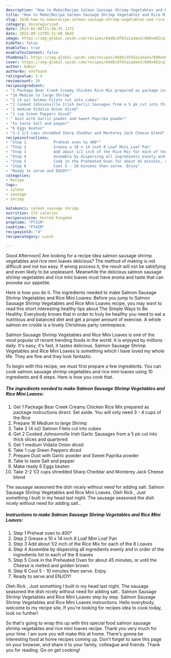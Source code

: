 ```yaml
---
description: "How to Make|Recipe Salmon Sausage Shrimp Vegetables and Rice Mini Loaves {That is Delicious"
title: "How to Make|Recipe Salmon Sausage Shrimp Vegetables and Rice Mini Loaves {That is Delicious"
slug: 1630-how-to-makerecipe-salmon-sausage-shrimp-vegetables-and-rice-mini-loaves-that-is-delicious
category: Uncategorized
date: 2023-01-06T21:58:35.137Z
date: 2023-09-11T05:11:00.564Z
image: https://img-global.cpcdn.com/recipes/04dbcdf65a1adae5/680x482cq70/salmon-sausage-shrimp-vegetables-and-rice-mini-loaves-recipe-main-photo.jpg
hideToc: false
enableToc: true
enableTocContent: false
thumbnail: https://img-global.cpcdn.com/recipes/04dbcdf65a1adae5/680x482cq70/salmon-sausage-shrimp-vegetables-and-rice-mini-loaves-recipe-main-photo.jpg
cover: https://img-global.cpcdn.com/recipes/04dbcdf65a1adae5/680x482cq70/salmon-sausage-shrimp-vegetables-and-rice-mini-loaves-recipe-main-photo.jpg
author: Admin
authorAv: notfound
ratingvalue: 3.4
reviewcount: 20
recipeingredient:
- "1 Package Bear Creek Creamy Chicken Rice Mix prepared as package instructions direct Set aside You will only need 3  4 cups of the Rice"
- "16 Medium to large Shrimp"
- "2 (4 oz) Salmon Filets cut into cubes"
- "2 Cooked Johnsonville Irish Garlic Sausages from a 5 pk cut into thick slices and quartered"
- "1 medium Vidalia Onion diced"
- "1 cup Green Peppers diced"
- " Dust with Garlic powder and Sweet Paprika powder"
- "to taste Salt and pepper"
- "6 Eggs beaten"
- "2-2 1/2 cups shredded Sharp Cheddar and Monterey Jack Cheese blend"
recipeinstructions:
- "Step 1            Preheat oven to 400°"
- "Step 2            Grease a 10 x 14 inch 8 Loaf Mini Loaf Pan"
- "Step 3            Add about 1/2 inch of the Rice Mix for each of the 8 Loaves"
- "Step 4            Assemble by dispersing all ingredients evenly and in order of the ingredients list to each of the 8 loaves"
- "Step 5            Cook in the Preheated Oven for about 45 minutes, or until the Cheese is melted and golden brown"
- "Step 6            Cool 5 - 10 minutes then serve. Enjoy"
- "Ready to serve and ENJOY!"
categories:
- Recipe
tags:
- salmon
- sausage
- shrimp

katakunci: salmon sausage shrimp 
nutrition: 174 calories
recipecuisine: United Kingdom
preptime: "PT31M"
cooktime: "PT45M"
recipeyield: "4"
recipecategory: Lunch

---
```



Good Afternoon| Are looking for a recipe idea salmon sausage shrimp vegetables and rice mini loaves delicious? The method of making is not difficult and not too easy. If wrong process it, the result will not be satisfying and even likely to be unpleasant. Meanwhile the delicious salmon sausage shrimp vegetables and rice mini loaves must have aroma and taste that can provoke our appetite.





Here is how you do it. The ingredients needed to make Salmon Sausage Shrimp Vegetables and Rice Mini Loaves: Before you jump to Salmon Sausage Shrimp Vegetables and Rice Mini Loaves recipe, you may want to read this short interesting healthy tips about The Simple Ways to Be Healthy. Everybody knows that in order to truly be healthy you need to eat a nutritious and balanced diet and get a proper amount of exercise. A whole salmon en croûte is a lovely Christmas party centrepiece.

Salmon Sausage Shrimp Vegetables and Rice Mini Loaves is one of the most popular of recent trending foods in the world. It is enjoyed by millions daily. It's easy, it's fast, it tastes delicious. Salmon Sausage Shrimp Vegetables and Rice Mini Loaves is something which I have loved my whole life. They are fine and they look fantastic.


To begin with this recipe, we must first prepare a few ingredients. You can cook salmon sausage shrimp vegetables and rice mini loaves using 10 ingredients and 6 steps. Here is how you cook that.

<!--inarticleads1-->

##### The ingredients needed to make Salmon Sausage Shrimp Vegetables and Rice Mini Loaves:

1. Get 1 Package Bear Creek Creamy Chicken Rice Mix prepared as package instructions direct. Set aside. You will only need 3 - 4 cups of the Rice
1. Prepare 16 Medium to large Shrimp
1. Take 2 (4 oz) Salmon Filets cut into cubes
1. Get 2 Cooked Johnsonville Irish Garlic Sausages from a 5 pk cut into thick slices and quartered
1. Get 1 medium Vidalia Onion diced
1. Take 1 cup Green Peppers diced
1. Prepare  Dust with Garlic powder and Sweet Paprika powder
1. Take to taste Salt and pepper
1. Make ready 6 Eggs beaten
1. Take 2-2 1/2 cups shredded Sharp Cheddar and Monterey Jack Cheese blend


The sausage seasoned the dish nicely without need for adding salt. Salmon Sausage Shrimp Vegetables and Rice Mini Loaves. Oleh Rick , Just something I built in my head last night. The sausage seasoned the dish nicely without need for adding salt.. 

<!--inarticleads2-->

##### Instructions to make Salmon Sausage Shrimp Vegetables and Rice Mini Loaves:

1. Step 1            Preheat oven to 400°
1. Step 2            Grease a 10 x 14 inch 8 Loaf Mini Loaf Pan
1. Step 3            Add about 1/2 inch of the Rice Mix for each of the 8 Loaves
1. Step 4            Assemble by dispersing all ingredients evenly and in order of the ingredients list to each of the 8 loaves
1. Step 5            Cook in the Preheated Oven for about 45 minutes, or until the Cheese is melted and golden brown
1. Step 6            Cool 5 - 10 minutes then serve. Enjoy
1. Ready to serve and ENJOY!

Oleh Rick , Just something I built in my head last night. The sausage seasoned the dish nicely without need for adding salt.. Salmon Sausage Shrimp Vegetables and Rice Mini Loaves step by step. Salmon Sausage Shrimp Vegetables and Rice Mini Loaves instructions. Hello everybody, welcome to my recipe site, If you&#39;re looking for recipes idea to cook today, look no further! 

So that's going to wrap this up with this special food salmon sausage shrimp vegetables and rice mini loaves recipe. Thank you very much for your time. I am sure you will make this at home. There's gonna be interesting food at home recipes coming up. Don't forget to save this page on your browser, and share it to your family, colleague and friends. Thank you for reading. Go on get cooking!
